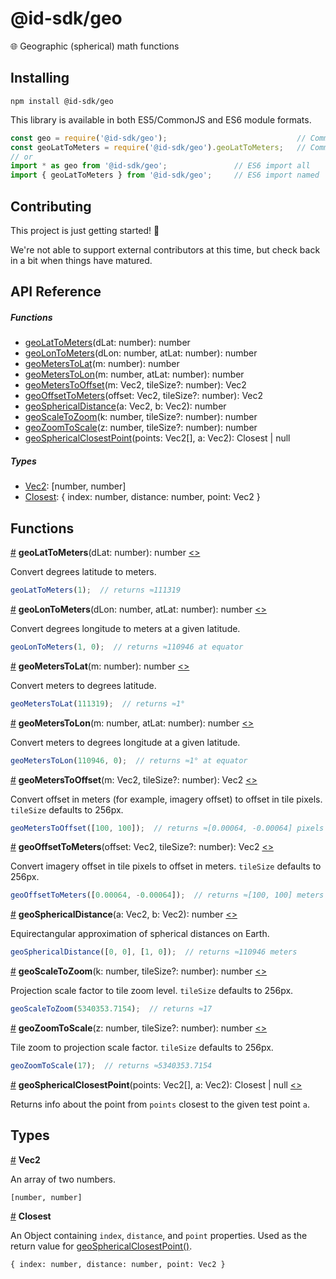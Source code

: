 # @id-sdk/geo

🌐 Geographic (spherical) math functions


## Installing

`npm install @id-sdk/geo`

This library is available in both ES5/CommonJS and ES6 module formats.

```js
const geo = require('@id-sdk/geo');                             // CommonJS import all
const geoLatToMeters = require('@id-sdk/geo').geoLatToMeters;   // CommonJS import named
// or
import * as geo from '@id-sdk/geo';               // ES6 import all
import { geoLatToMeters } from '@id-sdk/geo';     // ES6 import named
```


## Contributing

This project is just getting started! 🌱

We're not able to support external contributors at this time, but check back in a bit when things have matured.



## API Reference

##### Functions
* [geoLatToMeters](#geoLatToMeters)(dLat: number): number
* [geoLonToMeters](#geoLonToMeters)(dLon: number, atLat: number): number
* [geoMetersToLat](#geoMetersToLat)(m: number): number
* [geoMetersToLon](#geoMetersToLon)(m: number, atLat: number): number
* [geoMetersToOffset](#geoMetersToOffset)(m: Vec2, tileSize?: number): Vec2
* [geoOffsetToMeters](#geoOffsetToMeters)(offset: Vec2, tileSize?: number): Vec2
* [geoSphericalDistance](#geoSphericalDistance)(a: Vec2, b: Vec2): number
* [geoScaleToZoom](#geoScaleToZoom)(k: number, tileSize?: number): number
* [geoZoomToScale](#geoZoomToScale)(z: number, tileSize?: number): number
* [geoSphericalClosestPoint](#geoSphericalClosestPoint)(points: Vec2[], a: Vec2): Closest | null

##### Types
* [Vec2](#Vec2): [number, number]
* [Closest](#Closest): { index: number, distance: number, point: Vec2 }


## Functions

<a name="geoLatToMeters" href="#geoLatToMeters">#</a> <b>geoLatToMeters</b>(dLat: number): number [<>](https://github.com/ideditor/id-sdk/blob/master/packages/math/geo/src/geo.ts#L19 "Source")

Convert degrees latitude to meters.

```js
geoLatToMeters(1);  // returns ≈111319
```


<a name="geoLonToMeters" href="#geoLonToMeters">#</a> <b>geoLonToMeters</b>(dLon: number, atLat: number): number [<>](https://github.com/ideditor/id-sdk/blob/master/packages/math/geo/src/geo.ts#L30 "Source")

Convert degrees longitude to meters at a given latitude.

```js
geoLonToMeters(1, 0);  // returns ≈110946 at equator
```


<a name="geoMetersToLat" href="#geoMetersToLat">#</a> <b>geoMetersToLat</b>(m: number): number [<>](https://github.com/ideditor/id-sdk/blob/master/packages/math/geo/src/geo.ts#L42 "Source")

Convert meters to degrees latitude.

```js
geoMetersToLat(111319);  // returns ≈1°
```


<a name="geoMetersToLon" href="#geoMetersToLon">#</a> <b>geoMetersToLon</b>(m: number, atLat: number): number [<>](https://github.com/ideditor/id-sdk/blob/master/packages/math/geo/src/geo.ts#L53 "Source")

Convert meters to degrees longitude at a given latitude.

```js
geoMetersToLon(110946, 0);  // returns ≈1° at equator
```


<a name="geoMetersToOffset" href="#geoMetersToOffset">#</a> <b>geoMetersToOffset</b>(m: Vec2, tileSize?: number): Vec2 [<>](https://github.com/ideditor/id-sdk/blob/master/packages/math/geo/src/geo.ts#L66 "Source")

Convert offset in meters (for example, imagery offset) to offset in tile pixels.  `tileSize` defaults to 256px.

```js
geoMetersToOffset([100, 100]);  // returns ≈[0.00064, -0.00064] pixels
```


<a name="geoOffsetToMeters" href="#geoOffsetToMeters">#</a> <b>geoOffsetToMeters</b>(offset: Vec2, tileSize?: number): Vec2 [<>](https://github.com/ideditor/id-sdk/blob/master/packages/math/geo/src/geo.ts#L78 "Source")

Convert imagery offset in tile pixels to offset in meters.  `tileSize` defaults to 256px.

```js
geoOffsetToMeters([0.00064, -0.00064]);  // returns ≈[100, 100] meters
```


<a name="geoSphericalDistance" href="#geoSphericalDistance">#</a> <b>geoSphericalDistance</b>(a: Vec2, b: Vec2): number [<>](https://github.com/ideditor/id-sdk/blob/master/packages/math/geo/src/geo.ts#L93 "Source")

Equirectangular approximation of spherical distances on Earth.

```js
geoSphericalDistance([0, 0], [1, 0]);  // returns ≈110946 meters
```


<a name="geoScaleToZoom" href="#geoScaleToZoom">#</a> <b>geoScaleToZoom</b>(k: number, tileSize?: number): number [<>](https://github.com/ideditor/id-sdk/blob/master/packages/math/geo/src/geo.ts#L106 "Source")

Projection scale factor to tile zoom level.  `tileSize` defaults to 256px.

```js
geoScaleToZoom(5340353.7154);  // returns ≈17
```


<a name="geoZoomToScale" href="#geoZoomToScale">#</a> <b>geoZoomToScale</b>(z: number, tileSize?: number): number [<>](https://github.com/ideditor/id-sdk/blob/master/packages/math/geo/src/geo.ts#L119 "Source")

Tile zoom to projection scale factor.  `tileSize` defaults to 256px.

```js
geoZoomToScale(17);  // returns ≈5340353.7154
```


<a name="geoSphericalClosestPoint" href="#geoSphericalClosestPoint">#</a> <b>geoSphericalClosestPoint</b>(points: Vec2[], a: Vec2): Closest | null [<>](https://github.com/ideditor/id-sdk/blob/master/packages/math/geo/src/geo.ts#L142 "Source")

Returns info about the point from `points` closest to the given test point `a`.



## Types

<a name="Vec2" href="#Vec2">#</a> <b>Vec2</b>

An array of two numbers.

`[number, number]`


<a name="Closest" href="#Closest">#</a> <b>Closest</b>

An Object containing `index`, `distance`, and `point` properties.  Used as the return value for [geoSphericalClosestPoint()](#geoSphericalClosestPoint).

`{ index: number, distance: number, point: Vec2 }`

